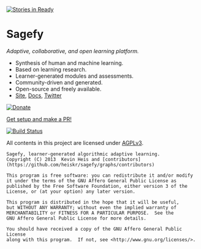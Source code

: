 [![Stories in Ready](https://badge.waffle.io/heiskr/sagefy.png?label=ready&title=Ready)](https://waffle.io/heiskr/sagefy)
# Sagefy
_Adaptive, collaborative, and open learning platform._

- Synthesis of human and machine learning.
- Based on learning research.
- Learner-generated modules and assessments.
- Community-driven and generated.
- Open-source and freely available.
- [Site], [Docs], [Twitter]

[Site]: http://sagefy.org
[Twitter]: http://twitter.com/sagefyorg
[Docs]: http://sagefy.org/docs/overview

[![Donate](https://dl.dropboxusercontent.com/u/178965380/donate.png)](https://www.paypal.com/cgi-bin/webscr?cmd=_s-xclick&hosted_button_id=PXGYRLUR53MBJ)

[Get setup and make a PR!](https://github.com/heiskr/sagefy/blob/master/setup/setup.md)

[![Build Status](https://travis-ci.org/heiskr/sagefy.png?branch=master)](https://travis-ci.org/heiskr/sagefy)

All contents in this project are licensed under [AGPLv3](https://raw.github.com/heiskr/sagefy/master/license.txt).

    Sagefy, learner-generated algorithmic adaptive learning.
    Copyright (C) 2013  Kevin Heis and [contributors](https://github.com/heiskr/sagefy/graphs/contributors)

    This program is free software: you can redistribute it and/or modify
    it under the terms of the GNU Affero General Public License as
    published by the Free Software Foundation, either version 3 of the
    License, or (at your option) any later version.

    This program is distributed in the hope that it will be useful,
    but WITHOUT ANY WARRANTY; without even the implied warranty of
    MERCHANTABILITY or FITNESS FOR A PARTICULAR PURPOSE.  See the
    GNU Affero General Public License for more details.

    You should have received a copy of the GNU Affero General Public License
    along with this program.  If not, see <http://www.gnu.org/licenses/>.
